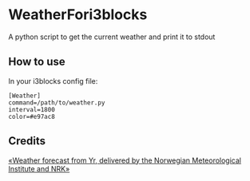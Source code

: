 # WeatherFori3blocks
A python script to get the current weather and print it to stdout

## How to use

In your i3blocks config file:
```
[Weather]
command=/path/to/weather.py
interval=1800
color=#e97ac8
```

## Credits
[«Weather forecast from Yr, delivered by the Norwegian Meteorological Institute and NRK»](https://www.yr.no/place/Sweden/Stockholm/Stockholm/)
